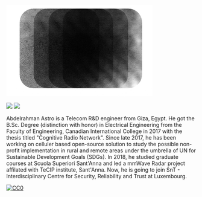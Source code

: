 
![Alt Text](img/git0.gif)

[![](https://img.shields.io/badge/astro-v3.0-black)](https://bridgeit.tech/astro)
[![](https://img.shields.io/badge/bridgeit.tech-web-blue)](https://bridgeit.tech)

Abdelrahman Astro is a Telecom R&D engineer from Giza, Egypt. He got the B.Sc. Degree (distinction with honor) in Electrical Engineering from the Faculty of Engineering, Canadian International College in 2017 with the thesis titled "Cognitive Radio Network". Since late 2017, he has been working on celluler based open-source solution to study the possible non-profit implementation in rural and remote areas under the umbrella of UN for Sustainable Development Goals (SDGs). In 2018, he studied graduate courses at Scuola Superiori Sant'Anna and led a mmWave Radar project affilated with TeCIP institute, Sant'Anna. Now, he is going to join SnT - Interdisciplinary Centre for Security, Reliability and Trust at Luxembourg.

[![CC0](https://licensebuttons.net/p/zero/1.0/88x31.png)](https://creativecommons.org/publicdomain/zero/1.0/)

